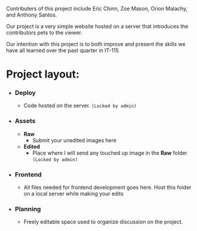 Contributers of this project include Eric Chinn, Zoe Mason, Orion Malachy, and Anthony Santos. 

Our project is a very simple website hosted on a server that introduces the contributors pets to the viewer.

Our intention with this project is to both improve and present the skills we have all learned over the past quarter in IT-115


# Project layout:

 - ### Deploy
	 - Code hosted on the server. `(Locked by admin)`
- ### Assets
	- **Raw** 
		- Submit your unedited images here
	- **Edited**
		- Place where I will send any touched up image in the **Raw** folder `(Locked by admin)`
- ### Frontend
	- All files needed for frontend development goes here. Host this folder on a local server while making your edits
- ### Planning 
	- Freely editable space used to organize discussion on the project. 
